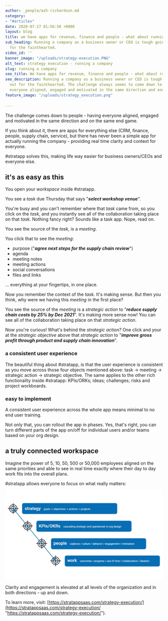 ```yaml
---
author: _people/ash-richardson.md
category:
- "#articles"
date: 2020-07-27 01:56:58 +0000
layout: blog
title: we have apps for revenue, finance and people - what about running the company?
sub_heading: Running a company as a business owner or CEO is tough going, it's not
  for the fainthearted.
video_id: ''
banner_image: "/uploads/strategy-execution.PNG"
alt_text: strategy execution - running a company
slug: running a company
seo_title: We have apps for revenue, finance and people - what about running the company?
seo_description: Running a company as a business owner or CEO is tough going, it's
  not for the fainthearted. The challenge always seems to come down to people - keeping
  everyone aligned, engaged and motivated in the same direction and end game.
feature_image: "/uploads/strategy_execution.png"

---
```

The challenge comes down to people - having everyone aligned, engaged and motivated in the same direction and on the same end game.

If you think about it, there are apps for everything else (CRM, finance, people, supply chain, service), but there has never been a simple app for actually running the company - providing real time clarity and context for everyone.

\#stratapp solves this, making life way easier for business owners/CEOs and everyone else.

## it's as easy as this

You open your _workspace_ inside #stratapp.

You see a _task_ due Thursday that says "**_select workshop venue_**".

You're busy and you can't remember where that _task_ came from, so you click on the _task_, and you instantly see all of the collaboration taking place on that _task_.  Nothing fancy right?  Sounds like a task app.  Nope, read on.

You see the source of the _task_, is a _meeting_.

You click that to see the _meeting_:

* purpose ("**_agree next steps for the supply chain review_**")
* agenda
* meeting notes
* meeting actions
* social conversations
* files and links

... everything at your fingertips, in one place.

Now you remember the context of the _task_.  It's making sense.  But then you think, why were we having this _meeting_ in the first place?

You see the source of the _meeting_ is a _strategic action_ to "**_reduce supply chain costs by 25% by Dec 2021_**".  It's making more sense now!  You can see all of the collaboration taking place on that _strategic action_.

Now you're curious!  What's behind the _strategic action?_  One click and your at the _strategic objective_ above that _strategic action_ to "**_improve gross profit through product and supply chain innovation_**".

### a consistent user experience

The beautiful thing about #stratapp, is that the user experience is consistent as you move across those four objects mentioned above: task -> meeting -> strategic action -> strategic  objective.  The same applies to the other rich functionality inside #stratapp: KPIs/ORKs; ideas; challenges; risks and project workboards.

### easy to implement

A consistent user experience across the whole app means minimal to no end user training.  

Not only that, you can rollout the app in phases.  Yes, that's right, you can turn different parts of the app on/off for individual users and/or teams based on your org design.

## a truly connected workspace

Imagine the power of 5, 10, 50, 500 or 50,000 employees aligned on the same priorities and able to see in real time exactly where their day to day work fits into the overall plans.

\#stratapp allows everyone to focus on what really matters:

![](/uploads/connect.JPG)

Clarity and engagement is elevated at all levels of the organization and in both directions - up and down.

To learn more, visit: [https://stratappsaas.com/strategy-execution/](https://stratappsaas.com/strategy-execution/ "https://stratappsaas.com/strategy-execution/").

 